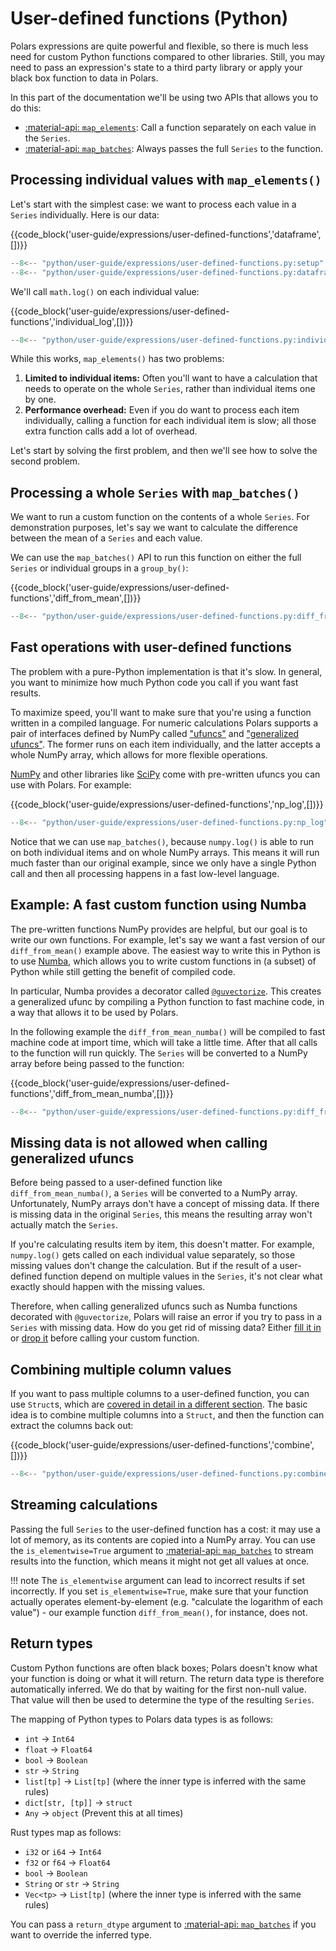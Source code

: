 # User-defined functions (Python)

Polars expressions are quite powerful and flexible, so there is much less need for custom Python functions compared to other libraries.
Still, you may need to pass an expression's state to a third party library or apply your black box function to data in Polars.

In this part of the documentation we'll be using two APIs that allows you to do this:

- [:material-api: `map_elements`](https://docs.pola.rs/py-polars/html/reference/expressions/api/polars.Expr.map_elements.html): Call a function separately on each value in the `Series`.
- [:material-api: `map_batches`](https://docs.pola.rs/py-polars/html/reference/expressions/api/polars.Expr.map_batches.html): Always passes the full `Series` to the function.

## Processing individual values with `map_elements()`

Let's start with the simplest case: we want to process each value in a `Series` individually.
Here is our data:

{{code_block('user-guide/expressions/user-defined-functions','dataframe',[])}}

```python exec="on" result="text" session="user-guide/udf"
--8<-- "python/user-guide/expressions/user-defined-functions.py:setup"
--8<-- "python/user-guide/expressions/user-defined-functions.py:dataframe"
```

We'll call `math.log()` on each individual value:

{{code_block('user-guide/expressions/user-defined-functions','individual_log',[])}}

```python exec="on" result="text" session="user-guide/udf"
--8<-- "python/user-guide/expressions/user-defined-functions.py:individual_log"
```

While this works, `map_elements()` has two problems:

1. **Limited to individual items:** Often you'll want to have a calculation that needs to operate on the whole `Series`, rather than individual items one by one.
2. **Performance overhead:** Even if you do want to process each item individually, calling a function for each individual item is slow; all those extra function calls add a lot of overhead.

Let's start by solving the first problem, and then we'll see how to solve the second problem.

## Processing a whole `Series` with `map_batches()`

We want to run a custom function on the contents of a whole `Series`.
For demonstration purposes, let's say we want to calculate the difference between the mean of a `Series` and each value.

We can use the `map_batches()` API to run this function on either the full `Series` or individual groups in a `group_by()`:

{{code_block('user-guide/expressions/user-defined-functions','diff_from_mean',[])}}

```python exec="on" result="text" session="user-guide/udf"
--8<-- "python/user-guide/expressions/user-defined-functions.py:diff_from_mean"
```

## Fast operations with user-defined functions

The problem with a pure-Python implementation is that it's slow.
In general, you want to minimize how much Python code you call if you want fast results.

To maximize speed, you'll want to make sure that you're using a function written in a compiled language.
For numeric calculations Polars supports a pair of interfaces defined by NumPy called ["ufuncs"](https://numpy.org/doc/stable/reference/ufuncs.html) and ["generalized ufuncs"](https://numpy.org/neps/nep-0005-generalized-ufuncs.html).
The former runs on each item individually, and the latter accepts a whole NumPy array, which allows for more flexible operations.

[NumPy](https://numpy.org/doc/stable/reference/ufuncs.html) and other libraries like [SciPy](https://docs.scipy.org/doc/scipy/reference/special.html#module-scipy.special) come with pre-written ufuncs you can use with Polars.
For example:

{{code_block('user-guide/expressions/user-defined-functions','np_log',[])}}

```python exec="on" result="text" session="user-guide/udf"
--8<-- "python/user-guide/expressions/user-defined-functions.py:np_log"
```

Notice that we can use `map_batches()`, because `numpy.log()` is able to run on both individual items and on whole NumPy arrays.
This means it will run much faster than our original example, since we only have a single Python call and then all processing happens in a fast low-level language.

## Example: A fast custom function using Numba

The pre-written functions NumPy provides are helpful, but our goal is to write our own functions.
For example, let's say we want a fast version of our `diff_from_mean()` example above.
The easiest way to write this in Python is to use [Numba](https://numba.readthedocs.io/en/stable/), which allows you to write custom functions in (a subset) of Python while still getting the benefit of compiled code.

In particular, Numba provides a decorator called [`@guvectorize`](https://numba.readthedocs.io/en/stable/user/vectorize.html#the-guvectorize-decorator).
This creates a generalized ufunc by compiling a Python function to fast machine code, in a way that allows it to be used by Polars.

In the following example the `diff_from_mean_numba()` will be compiled to fast machine code at import time, which will take a little time.
After that all calls to the function will run quickly.
The `Series` will be converted to a NumPy array before being passed to the function:

{{code_block('user-guide/expressions/user-defined-functions','diff_from_mean_numba',[])}}

```python exec="on" result="text" session="user-guide/udf"
--8<-- "python/user-guide/expressions/user-defined-functions.py:diff_from_mean_numba"
```

## Missing data is not allowed when calling generalized ufuncs

Before being passed to a user-defined function like `diff_from_mean_numba()`, a `Series` will be converted to a NumPy array.
Unfortunately, NumPy arrays don't have a concept of missing data.
If there is missing data in the original `Series`, this means the resulting array won't actually match the `Series`.

If you're calculating results item by item, this doesn't matter.
For example, `numpy.log()` gets called on each individual value separately, so those missing values don't change the calculation.
But if the result of a user-defined function depend on multiple values in the `Series`, it's not clear what exactly should happen with the missing values.

Therefore, when calling generalized ufuncs such as Numba functions decorated with `@guvectorize`, Polars will raise an error if you try to pass in a `Series` with missing data.
How do you get rid of missing data?
Either [fill it in](missing-data.md) or [drop it](https://docs.pola.rs/py-polars/html/reference/dataframe/api/polars.DataFrame.drop_nulls.html) before calling your custom function.

## Combining multiple column values

If you want to pass multiple columns to a user-defined function, you can use `Struct`s, which are [covered in detail in a different section](structs.md).
The basic idea is to combine multiple columns into a `Struct`, and then the function can extract the columns back out:

{{code_block('user-guide/expressions/user-defined-functions','combine',[])}}

```python exec="on" result="text" session="user-guide/udf"
--8<-- "python/user-guide/expressions/user-defined-functions.py:combine"
```

## Streaming calculations

Passing the full `Series` to the user-defined function has a cost: it may use a lot of memory, as its contents are copied into a NumPy array.
You can use the `is_elementwise=True` argument to [:material-api: `map_batches`](https://docs.pola.rs/py-polars/html/reference/expressions/api/polars.Expr.map_batches.html) to stream results into the function, which means it might not get all values at once.

!!! note
The `is_elementwise` argument can lead to incorrect results if set incorrectly.
If you set `is_elementwise=True`, make sure that your function actually operates
element-by-element (e.g. "calculate the logarithm of each value") - our example function `diff_from_mean()`,
for instance, does not.

## Return types

Custom Python functions are often black boxes; Polars doesn't know what your function is doing or what it will return.
The return data type is therefore automatically inferred. We do that by waiting for the first non-null value. That value will then be used
to determine the type of the resulting `Series`.

The mapping of Python types to Polars data types is as follows:

- `int` -> `Int64`
- `float` -> `Float64`
- `bool` -> `Boolean`
- `str` -> `String`
- `list[tp]` -> `List[tp]` (where the inner type is inferred with the same rules)
- `dict[str, [tp]]` -> `struct`
- `Any` -> `object` (Prevent this at all times)

Rust types map as follows:

- `i32` or `i64` -> `Int64`
- `f32` or `f64` -> `Float64`
- `bool` -> `Boolean`
- `String` or `str` -> `String`
- `Vec<tp>` -> `List[tp]` (where the inner type is inferred with the same rules)

You can pass a `return_dtype` argument to [:material-api: `map_batches`](https://docs.pola.rs/py-polars/html/reference/expressions/api/polars.Expr.map_batches.html) if you want to override the inferred type.
